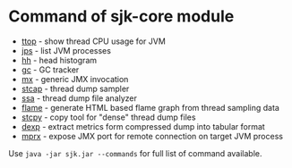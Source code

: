Command of sjk-core module
=========
- [ttop](docs/TTOP.md) - show thread CPU usage for JVM
- [jps](docs/JPS.md) - list JVM processes
- [hh](docs/HH.md) - head histogram
- [gc](docs/GC.md) - GC tracker 
- [mx](docs/MX.md) - generic JMX invocation
- [stcap](docs/STCAP.md) - thread dump sampler
- [ssa](docs/SSA.md) - thread dump file analyzer
- [flame](../sjk-hflame/docs/FLAME.md) - generate HTML based flame graph from thread sampling data
- [stcpy](docs/STCPY.md) - copy tool for "dense" thread dump files
- [dexp](docs/DEXP.md) - extract metrics form compressed dump into tabular format
- [mprx](docs/MPRX.md) - expose JMX port for remote connection on target JVM process

Use `java -jar sjk.jar --commands` for full list of command available.

